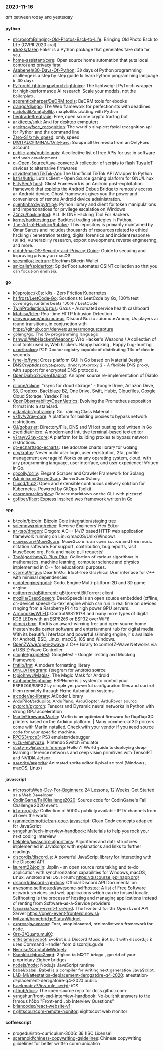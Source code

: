 ### 2020-11-16
diff between today and yesterday

#### python
* [microsoft/Bringing-Old-Photos-Back-to-Life](https://github.com/microsoft/Bringing-Old-Photos-Back-to-Life): Bringing Old Photo Back to Life (CVPR 2020 oral)
* [joke2k/faker](https://github.com/joke2k/faker): Faker is a Python package that generates fake data for you.
* [home-assistant/core](https://github.com/home-assistant/core):  Open source home automation that puts local control and privacy first
* [Asabeneh/30-Days-Of-Python](https://github.com/Asabeneh/30-Days-Of-Python): 30 days of Python programming challenge is a step by step guide to learn Python programming language in 30 days.
* [PyTorchLightning/pytorch-lightning](https://github.com/PyTorchLightning/pytorch-lightning): The lightweight PyTorch wrapper for high-performance AI research. Scale your models, not the boilerplate.
* [apprenticeharper/DeDRM_tools](https://github.com/apprenticeharper/DeDRM_tools): DeDRM tools for ebooks
* [django/django](https://github.com/django/django): The Web framework for perfectionists with deadlines.
* [matplotlib/matplotlib](https://github.com/matplotlib/matplotlib): matplotlib: plotting with Python
* [freqtrade/freqtrade](https://github.com/freqtrade/freqtrade): Free, open source crypto trading bot
* [ankitects/anki](https://github.com/ankitects/anki): Anki for desktop computers
* [ageitgey/face_recognition](https://github.com/ageitgey/face_recognition): The world's simplest facial recognition api for Python and the command line
* [Zero-S1/xmly_speed](https://github.com/Zero-S1/xmly_speed): xmly_speed
* [DIGITALCRIMINAL/OnlyFans](https://github.com/DIGITALCRIMINAL/OnlyFans): Scrape all the media from an OnlyFans account
* [public-apis/public-apis](https://github.com/public-apis/public-apis): A collective list of free APIs for use in software and web development.
* [ct-Open-Source/tuya-convert](https://github.com/ct-Open-Source/tuya-convert): A collection of scripts to flash Tuya IoT devices to alternative firmwares
* [davidteather/TikTok-Api](https://github.com/davidteather/TikTok-Api): The Unofficial TikTok API Wrapper In Python
* [lutris/lutris](https://github.com/lutris/lutris): Lutris client - Open Source gaming platform for GNU/Linux
* [EntySec/ghost](https://github.com/EntySec/ghost): Ghost Framework is an Android post-exploitation framework that exploits the Android Debug Bridge to remotely access an Android device. Ghost Framework gives you the power and convenience of remote Android device administration.
* [quentinhardy/pytmipe](https://github.com/quentinhardy/pytmipe): Python library and client for token manipulations and impersonations for privilege escalation on Windows
* [Z4nzu/hackingtool](https://github.com/Z4nzu/hackingtool): ALL IN ONE Hacking Tool For Hackers
* [kernc/backtesting.py](https://github.com/kernc/backtesting.py):     Backtest trading strategies in Python.
* [The-Art-of-Hacking/h4cker](https://github.com/The-Art-of-Hacking/h4cker): This repository is primarily maintained by Omar Santos and includes thousands of resources related to ethical hacking / penetration testing, digital forensics and incident response (DFIR), vulnerability research, exploit development, reverse engineering, and more.
* [drduh/macOS-Security-and-Privacy-Guide](https://github.com/drduh/macOS-Security-and-Privacy-Guide): Guide to securing and improving privacy on macOS
* [spesmilo/electrum](https://github.com/spesmilo/electrum): Electrum Bitcoin Wallet
* [smicallef/spiderfoot](https://github.com/smicallef/spiderfoot): SpiderFoot automates OSINT collection so that you can focus on analysis.

#### go
* [k0sproject/k0s](https://github.com/k0sproject/k0s): k0s - Zero Friction Kubernetes
* [halfrost/LeetCode-Go](https://github.com/halfrost/LeetCode-Go):  Solutions to LeetCode by Go, 100% test coverage, runtime beats 100% / LeetCode 
* [TwinProduction/gatus](https://github.com/TwinProduction/gatus):  Gatus - Automated service health dashboard
* [kitabisa/teler](https://github.com/kitabisa/teler): Real-time HTTP Intrusion Detection
* [denverquane/automuteus](https://github.com/denverquane/automuteus): Discord Bot to automute Among Us players at round transitions, in conjunction with https://github.com/denverquane/amonguscapture
* [golang/go](https://github.com/golang/go): The Go programming language
* [hahwul/WebHackersWeapons](https://github.com/hahwul/WebHackersWeapons):  Web Hacker's Weapons / A collection of cool tools used by Web hackers. Happy hacking , Happy bug-hunting
* [uber/kraken](https://github.com/uber/kraken): P2P Docker registry capable of distributing TBs of data in seconds
* [fyne-io/fyne](https://github.com/fyne-io/fyne): Cross platform GUI in Go based on Material Design
* [DNSCrypt/dnscrypt-proxy](https://github.com/DNSCrypt/dnscrypt-proxy): dnscrypt-proxy 2 - A flexible DNS proxy, with support for encrypted DNS protocols.
* [OpenDiablo2/OpenDiablo2](https://github.com/OpenDiablo2/OpenDiablo2): An open source re-implementation of Diablo 2
* [rclone/rclone](https://github.com/rclone/rclone): "rsync for cloud storage" - Google Drive, Amazon Drive, S3, Dropbox, Backblaze B2, One Drive, Swift, Hubic, Cloudfiles, Google Cloud Storage, Yandex Files
* [OpenObservability/OpenMetrics](https://github.com/OpenObservability/OpenMetrics): Evolving the Prometheus exposition format into a standard.
* [ardanlabs/gotraining](https://github.com/ardanlabs/gotraining): Go Training Class Material :
* [v2fly/v2ray-core](https://github.com/v2fly/v2ray-core): A platform for building proxies to bypass network restrictions.
* [OJ/gobuster](https://github.com/OJ/gobuster): Directory/File, DNS and VHost busting tool written in Go
* [zyedidia/micro](https://github.com/zyedidia/micro): A modern and intuitive terminal-based text editor
* [v2ray/v2ray-core](https://github.com/v2ray/v2ray-core): A platform for building proxies to bypass network restrictions.
* [go-echarts/go-echarts](https://github.com/go-echarts/go-echarts):  The adorable charts library for Golang
* [ory/kratos](https://github.com/ory/kratos): Never build user login, user registration, 2fa, profile management ever again! Works on any operating system, cloud, with any programming language, user interface, and user experience! Written in Go.
* [gocolly/colly](https://github.com/gocolly/colly): Elegant Scraper and Crawler Framework for Golang
* [Adminisme/ServerScan](https://github.com/Adminisme/ServerScan): ServerScanGolang
* [fluxcd/flux2](https://github.com/fluxcd/flux2): Open and extensible continuous delivery solution for Kubernetes. Powered by GitOps Toolkit.
* [charmbracelet/glow](https://github.com/charmbracelet/glow): Render markdown on the CLI, with pizzazz! 
* [gofiber/fiber](https://github.com/gofiber/fiber):  Express inspired web framework written in Go

#### cpp
* [bitcoin/bitcoin](https://github.com/bitcoin/bitcoin): Bitcoin Core integration/staging tree
* [solemnwarning/rehex](https://github.com/solemnwarning/rehex): Reverse Engineers' Hex Editor
* [an-tao/drogon](https://github.com/an-tao/drogon): Drogon: A C++14/17 based HTTP web application framework running on Linux/macOS/Unix/Windows
* [musescore/MuseScore](https://github.com/musescore/MuseScore): MuseScore is an open source and free music notation software. For support, contribution, bug reports, visit MuseScore.org. Fork and make pull requests!
* [TheAlgorithms/C-Plus-Plus](https://github.com/TheAlgorithms/C-Plus-Plus): Collection of various algorithms in mathematics, machine learning, computer science and physics implemented in C++ for educational purposes.
* [ocornut/imgui](https://github.com/ocornut/imgui): Dear ImGui: Bloat-free Graphical User interface for C++ with minimal dependencies
* [godotengine/godot](https://github.com/godotengine/godot): Godot Engine  Multi-platform 2D and 3D game engine
* [qbittorrent/qBittorrent](https://github.com/qbittorrent/qBittorrent): qBittorrent BitTorrent client
* [mozilla/DeepSpeech](https://github.com/mozilla/DeepSpeech): DeepSpeech is an open source embedded (offline, on-device) speech-to-text engine which can run in real time on devices ranging from a Raspberry Pi 4 to high power GPU servers.
* [Aircoookie/WLED](https://github.com/Aircoookie/WLED): Control WS2812B and many more types of digital RGB LEDs with an ESP8266 or ESP32 over WiFi!
* [xbmc/xbmc](https://github.com/xbmc/xbmc): Kodi is an award-winning free and open source home theater/media center software and entertainment hub for digital media. With its beautiful interface and powerful skinning engine, it's available for Android, BSD, Linux, macOS, iOS and Windows.
* [OpenZWave/open-zwave](https://github.com/OpenZWave/open-zwave): a C++ library to control Z-Wave Networks via a USB Z-Wave Controller.
* [google/googletest](https://github.com/google/googletest): Googletest - Google Testing and Mocking Framework
* [fmtlib/fmt](https://github.com/fmtlib/fmt): A modern formatting library
* [DrKLO/Telegram](https://github.com/DrKLO/Telegram): Telegram for Android source
* [topjohnwu/Magisk](https://github.com/topjohnwu/Magisk): The Magic Mask for Android
* [esphome/esphome](https://github.com/esphome/esphome): ESPHome is a system to control your ESP8266/ESP32 by simple yet powerful configuration files and control them remotely through Home Automation systems.
* [atcoder/ac-library](https://github.com/atcoder/ac-library): AtCoder Library
* [ArduPilot/ardupilot](https://github.com/ArduPilot/ardupilot): ArduPlane, ArduCopter, ArduRover source
* [pytorch/pytorch](https://github.com/pytorch/pytorch): Tensors and Dynamic neural networks in Python with strong GPU acceleration
* [MarlinFirmware/Marlin](https://github.com/MarlinFirmware/Marlin): Marlin is an optimized firmware for RepRap 3D printers based on the Arduino platform. | Many commercial 3D printers come with Marlin installed. Check with your vendor if you need source code for your specific machine.
* [RPCS3/rpcs3](https://github.com/RPCS3/rpcs3): PS3 emulator/debugger
* [yuzu-emu/yuzu](https://github.com/yuzu-emu/yuzu): Nintendo Switch Emulator
* [dusty-nv/jetson-inference](https://github.com/dusty-nv/jetson-inference): Hello AI World guide to deploying deep-learning inference networks and deep vision primitives with TensorRT and NVIDIA Jetson.
* [aseprite/aseprite](https://github.com/aseprite/aseprite): Animated sprite editor & pixel art tool (Windows, macOS, Linux)

#### javascript
* [microsoft/Web-Dev-For-Beginners](https://github.com/microsoft/Web-Dev-For-Beginners): 24 Lessons, 12 Weeks, Get Started as a Web Developer
* [CodinGame/FallChallenge2020](https://github.com/CodinGame/FallChallenge2020): Source code for CodinGame's Fall Challenge 2020 event.
* [iptv-org/iptv](https://github.com/iptv-org/iptv): Collection of 5000+ publicly available IPTV channels from all over the world
* [ryanmcdermott/clean-code-javascript](https://github.com/ryanmcdermott/clean-code-javascript):  Clean Code concepts adapted for JavaScript
* [yangshun/tech-interview-handbook](https://github.com/yangshun/tech-interview-handbook):  Materials to help you rock your next coding interview
* [trekhleb/javascript-algorithms](https://github.com/trekhleb/javascript-algorithms):  Algorithms and data structures implemented in JavaScript with explanations and links to further readings
* [discordjs/discord.js](https://github.com/discordjs/discord.js): A powerful JavaScript library for interacting with the Discord API
* [laurent22/joplin](https://github.com/laurent22/joplin): Joplin - an open source note taking and to-do application with synchronization capabilities for Windows, macOS, Linux, Android and iOS. Forum: https://discourse.joplinapp.org/
* [discord/discord-api-docs](https://github.com/discord/discord-api-docs): Official Discord API Documentation
* [awesome-selfhosted/awesome-selfhosted](https://github.com/awesome-selfhosted/awesome-selfhosted): A list of Free Software network services and web applications which can be hosted locally. Selfhosting is the process of hosting and managing applications instead of renting from Software-as-a-Service providers
* [fossasia/open-event-frontend](https://github.com/fossasia/open-event-frontend): The frontend for the Open Event API Server https://open-event-frontend.now.sh
* [lwitzani/homebridgeStatusWidget](https://github.com/lwitzani/homebridgeStatusWidget): 
* [expressjs/express](https://github.com/expressjs/express): Fast, unopinionated, minimalist web framework for node.
* [Orz-3/QuantumultX](https://github.com/Orz-3/QuantumultX): 
* [eritislami/evobot](https://github.com/eritislami/evobot):  EvoBot is a Discord Music Bot built with discord.js & uses Command Handler from discordjs.guide
* [Necriso/ScriptableWidgets](https://github.com/Necriso/ScriptableWidgets): 
* [Koenkk/zigbee2mqtt](https://github.com/Koenkk/zigbee2mqtt): Zigbee  to MQTT bridge , get rid of your proprietary Zigbee bridges 
* [nodejs/node](https://github.com/nodejs/node): Node.js JavaScript runtime 
* [babel/babel](https://github.com/babel/babel):  Babel is a compiler for writing next generation JavaScript.
* [LAB-MI/attestation-deplacement-derogatoire-q4-2020](https://github.com/LAB-MI/attestation-deplacement-derogatoire-q4-2020): attestation-deplacement-derogatoire-q4-2020 public
* [blackmatrix7/ios_rule_script](https://github.com/blackmatrix7/ios_rule_script): iOS
* [github/docs](https://github.com/github/docs): The open-source repo for docs.github.com
* [yangshun/front-end-interview-handbook](https://github.com/yangshun/front-end-interview-handbook):  No-bullshit answers to the famous h5bp "Front-end Job Interview Questions"
* [briancodex/react-website-v1](https://github.com/briancodex/react-website-v1): 
* [nightscout/cgm-remote-monitor](https://github.com/nightscout/cgm-remote-monitor): nightscout web monitor

#### coffeescript
* [progedu/intro-curriculum-3006](https://github.com/progedu/intro-curriculum-3006): 36 (ISC License)
* [sparanoid/chinese-copywriting-guidelines](https://github.com/sparanoid/chinese-copywriting-guidelines): Chinese copywriting guidelines for better written communication

